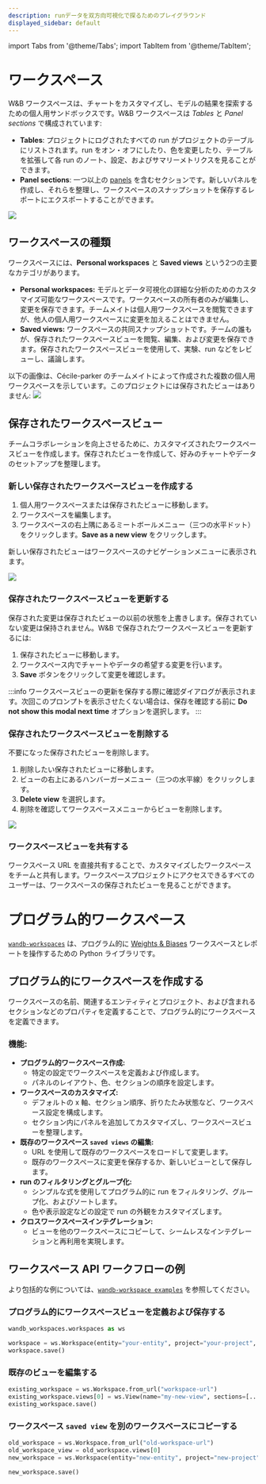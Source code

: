 ```yaml
---
description: runデータを双方向可視化で探るためのプレイグラウンド
displayed_sidebar: default
---
```


import Tabs from '@theme/Tabs';
import TabItem from '@theme/TabItem';


# ワークスペース

W&B ワークスペースは、チャートをカスタマイズし、モデルの結果を探索するための個人用サンドボックスです。W&B ワークスペースは *Tables* と *Panel sections* で構成されています:

* **Tables**: プロジェクトにログされたすべての run がプロジェクトのテーブルにリストされます。run をオン・オフにしたり、色を変更したり、テーブルを拡張して各 run のノート、設定、およびサマリーメトリクスを見ることができます。
* **Panel sections**: 一つ以上の [panels](../features/panels/intro.md) を含むセクションです。新しいパネルを作成し、それらを整理し、ワークスペースのスナップショットを保存するレポートにエクスポートすることができます。

![](/images/app_ui/workspace_table_and_panels.png)

## ワークスペースの種類
ワークスペースには、**Personal workspaces** と **Saved views** という2つの主要なカテゴリがあります。

* **Personal workspaces:** モデルとデータ可視化の詳細な分析のためのカスタマイズ可能なワークスペースです。ワークスペースの所有者のみが編集し、変更を保存できます。チームメイトは個人用ワークスペースを閲覧できますが、他人の個人用ワークスペースに変更を加えることはできません。
* **Saved views:** ワークスペースの共同スナップショットです。チームの誰もが、保存されたワークスペースビューを閲覧、編集、および変更を保存できます。保存されたワークスペースビューを使用して、実験、run などをレビューし、議論します。

以下の画像は、Cécile-parker のチームメイトによって作成された複数の個人用ワークスペースを示しています。このプロジェクトには保存されたビューはありません:
![](/images/app_ui/Menu_No_views.jpg)

## 保存されたワークスペースビュー
チームコラボレーションを向上させるために、カスタマイズされたワークスペースビューを作成します。保存されたビューを作成して、好みのチャートやデータのセットアップを整理します。

### 新しい保存されたワークスペースビューを作成する

1. 個人用ワークスペースまたは保存されたビューに移動します。
2. ワークスペースを編集します。
3. ワークスペースの右上隅にあるミートボールメニュー（三つの水平ドット）をクリックします。**Save as a new view** をクリックします。

新しい保存されたビューはワークスペースのナビゲーションメニューに表示されます。

![](/images/app_ui/Menu_Views.jpg)

### 保存されたワークスペースビューを更新する
保存された変更は保存されたビューの以前の状態を上書きします。保存されていない変更は保持されません。W&B で保存されたワークスペースビューを更新するには:

1. 保存されたビューに移動します。
2. ワークスペース内でチャートやデータの希望する変更を行います。
3. **Save** ボタンをクリックして変更を確認します。

:::info
ワークスペースビューの更新を保存する際に確認ダイアログが表示されます。次回このプロンプトを表示させたくない場合は、保存を確認する前に **Do not show this modal next time** オプションを選択します。
:::

### 保存されたワークスペースビューを削除する
不要になった保存されたビューを削除します。

1. 削除したい保存されたビューに移動します。
2. ビューの右上にあるハンバーガーメニュー（三つの水平線）をクリックします。
3. **Delete view** を選択します。
4. 削除を確認してワークスペースメニューからビューを削除します。

![](/images/app_ui/Deleting.gif)

### ワークスペースビューを共有する
ワークスペース URL を直接共有することで、カスタマイズしたワークスペースをチームと共有します。ワークスペースプロジェクトにアクセスできるすべてのユーザーは、ワークスペースの保存されたビューを見ることができます。

# プログラム的ワークスペース

[`wandb-workspaces`](https://github.com/wandb/wandb-workspaces/tree/main) は、プログラム的に [Weights & Biases](https://wandb.ai/) ワークスペースとレポートを操作するための Python ライブラリです。

## プログラム的にワークスペースを作成する

ワークスペースの名前、関連するエンティティとプロジェクト、および含まれるセクションなどのプロパティを定義することで、プログラム的にワークスペースを定義できます。

### 機能:

- **プログラム的ワークスペース作成:**
  - 特定の設定でワークスペースを定義および作成します。
  - パネルのレイアウト、色、セクションの順序を設定します。
- **ワークスペースのカスタマイズ:**
  - デフォルトの x 軸、セクション順序、折りたたみ状態など、ワークスペース設定を構成します。
  - セクション内にパネルを追加してカスタマイズし、ワークスペースビューを整理します。
- **既存のワークスペース `saved views` の編集:**
  - URL を使用して既存のワークスペースをロードして変更します。
  - 既存のワークスペースに変更を保存するか、新しいビューとして保存します。
- **run のフィルタリングとグループ化:**
  - シンプルな式を使用してプログラム的に run をフィルタリング、グループ化、およびソートします。
  - 色や表示設定などの設定で run の外観をカスタマイズします。
- **クロスワークスペースインテグレーション:**
  - ビューを他のワークスペースにコピーして、シームレスなインテグレーションと再利用を実現します。

## ワークスペース API ワークフローの例
より包括的な例については、[`wandb-workspace examples`](https://github.com/wandb/wandb-workspaces/tree/main/examples/workspaces) を参照してください。

### プログラム的にワークスペースビューを定義および保存する
```python
wandb_workspaces.workspaces as ws

workspace = ws.Workspace(entity="your-entity", project="your-project", views=[...])
workspace.save()
```

### 既存のビューを編集する
```python
existing_workspace = ws.Workspace.from_url("workspace-url")
existing_workspace.views[0] = ws.View(name="my-new-view", sections=[...])
existing_workspace.save()
```

### ワークスペース `saved view` を別のワークスペースにコピーする
```python
old_workspace = ws.Workspace.from_url("old-workspace-url")
old_workspace_view = old_workspace.views[0]
new_workspace = ws.Workspace(entity="new-entity", project="new-project", views=[old_workspace_view])

new_workspace.save()
```